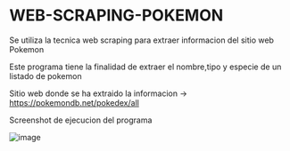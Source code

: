 # WEB-SCRAPING-POKEMON
Se utiliza la tecnica web scraping para extraer informacion del sitio web Pokemon

Este programa tiene la finalidad de extraer el nombre,tipo y especie de un listado de pokemon 

Sitio web donde se ha extraido la informacion -> https://pokemondb.net/pokedex/all 


Screenshot de ejecucion del programa

![image](https://user-images.githubusercontent.com/43861894/86436065-c53dcc80-bd01-11ea-86e8-e08a322a1839.png)

